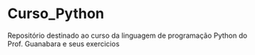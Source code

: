 # Curso_Python
Repositório destinado ao curso da linguagem de programação Python do Prof. Guanabara e seus exercicios
